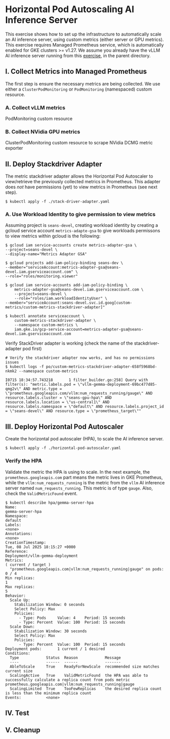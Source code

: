 # Horizontal Pod Autoscaling AI Inference Server

This exercise shows how to set up the infrastructure to automatically
scale an AI inference server, using custom metrics (either server
or GPU metrics). This exercise requires Managed Prometheus service,
which is automatically enabled for GKE clusters >= v1.27. We assume
you already have the vLLM AI inference server running from this
[exercise](../README.md), in the parent directory.

## I. Collect Metrics into Managed Prometheus

The first step is ensure the necessary metrics are being collected. We
use either a `ClusterPodMonitoring` or `PodMonitoring` (namespaced)
custom resource.

### A. Collect vLLM metrics

PodMonitoring custom resource

### B. Collect NVidia GPU metrics

ClusterPodMonitoring custom resource to scrape NVidia DCMG metric exporter

## II. Deploy Stackdriver Adapter

The metric stackdriver adapter allows the Horizontal Pod Autoscaler to
view/retrieve the previously collected metrics in Prometheus. This adapter
does *not* have permissions (yet) to view metrics in Prometheus (see
next step).

```
$ kubectl apply -f ./stack-driver-adapter.yaml
```

### A. Use Workload Identity to give permission to view metrics

Assuming project is `seans-devel`, creating workload identity by creating
a gcloud service account `metrics-adapte-gsa` to give workloads permissons
to view metrics within gcloud is the following:

```
$ gcloud iam service-accounts create metrics-adapter-gsa \
--project=seans-devel \
--display-name="Metrics Adapter GSA"

$ gcloud projects add-iam-policy-binding seans-dev \
--member="serviceAccount:metrics-adapter-gsa@seans-devel.iam.gserviceaccount.com" \
--role="roles/monitoring.viewer"

$ gcloud iam service-accounts add-iam-policy-binding \
    metrics-adapter-gsa@seans-devel.iam.gserviceaccount.com \
    --project=seans-devel \
    --role="roles/iam.workloadIdentityUser" \
--member="serviceAccount:seans-devel.svc.id.goog[custom-metrics/custom-metrics-stackdriver-adapter]"

$ kubectl annotate serviceaccount \
    custom-metrics-stackdriver-adapter \
    --namespace custom-metrics \
    iam.gke.io/gcp-service-account=metrics-adapter-gsa@seans-devel.iam.gserviceaccount.com
```

Verify StackDriver adapter is working (check the name of the stackdriver-adapter
pod first)

```
# Verify the stackdriver adapter now works, and has no permissions issues
$ kubectl logs -f po/custom-metrics-stackdriver-adapter-658f5968bd-nkmk2 --namespace custom-metrics

I0715 18:34:57.743218       1 filter_builder.go:258] Query with filter(s): "metric.labels.pod = \"vllm-gemma-deployment-69bc477d85-qmg2v\" AND metric.type = \"prometheus.googleapis.com/vllm:num_requests_running/gauge\" AND resource.labels.cluster = \"seans-gpu-hpa\" AND resource.labels.location = \"us-central1\" AND resource.labels.namespace = \"default\" AND resource.labels.project_id = \"seans-devel\" AND resource.type = \"prometheus_target\""
```

## III. Deploy Horizontal Pod Autoscaler

Create the horizontal pod autoscaler (HPA), to scale the AI inference
server.

```
$ kubectl apply -f ./horizontal-pod-autoscaler.yaml
```

### Verify the HPA

Validate the metric the HPA is using to scale. In the next example,
the `prometheus.googleapis.com` part means the metric lives in GKE
Prometheus, while the `vllm:num_requests_running` is the metric
from the `vllm` AI inference server named `num_requests_running`. This
metric is of type `gauge`. Also, check the `ValidMetricFound` event.

```
$ kubectl describe hpa/gemma-server-hpa
Name:                                                                   gemma-server-hpa
Namespace:                                                              default
Labels:                                                                 <none>
Annotations:                                                            <none>
CreationTimestamp:                                                      Tue, 08 Jul 2025 18:15:27 +0000
Reference:                                                              Deployment/vllm-gemma-deployment
Metrics:                                                                ( current / target )
  "prometheus.googleapis.com|vllm:num_requests_running|gauge" on pods:  0 / 4
Min replicas:                                                           1
Max replicas:                                                           5
Behavior:
  Scale Up:
    Stabilization Window: 0 seconds
    Select Policy: Max
    Policies:
      - Type: Pods     Value: 4    Period: 15 seconds
      - Type: Percent  Value: 100  Period: 15 seconds
  Scale Down:
    Stabilization Window: 30 seconds
    Select Policy: Max
    Policies:
      - Type: Percent  Value: 100  Period: 15 seconds
Deployment pods:       1 current / 1 desired
Conditions:
  Type            Status  Reason            Message
  ----            ------  ------            -------
  AbleToScale     True    ReadyForNewScale  recommended size matches current size
  ScalingActive   True    ValidMetricFound  the HPA was able to successfully calculate a replica count from pods metric prometheus.googleapis.com|vllm:num_requests_running|gauge
  ScalingLimited  True    TooFewReplicas    the desired replica count is less than the minimum replica count
Events:           <none>
```

## IV. Test



## V. Cleanup
